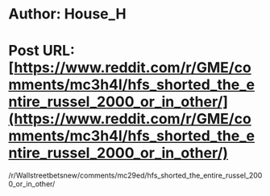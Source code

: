# Author: House_H
# Post URL: [https://www.reddit.com/r/GME/comments/mc3h4l/hfs_shorted_the_entire_russel_2000_or_in_other/](https://www.reddit.com/r/GME/comments/mc3h4l/hfs_shorted_the_entire_russel_2000_or_in_other/)


/r/Wallstreetbetsnew/comments/mc29ed/hfs_shorted_the_entire_russel_2000_or_in_other/
